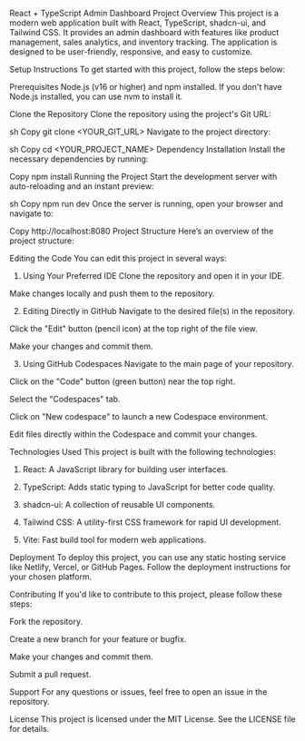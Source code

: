 React + TypeScript Admin Dashboard
Project Overview
This project is a modern web application built with React, TypeScript, shadcn-ui, and Tailwind CSS. It provides an admin dashboard with features like product management, sales analytics, and inventory tracking. The application is designed to be user-friendly, responsive, and easy to customize.

Setup Instructions
To get started with this project, follow the steps below:

Prerequisites
Node.js (v16 or higher) and npm installed.
If you don't have Node.js installed, you can use nvm to install it.

Clone the Repository
Clone the repository using the project's Git URL:

sh
Copy
git clone <YOUR_GIT_URL>
Navigate to the project directory:

sh
Copy
cd <YOUR_PROJECT_NAME>
Dependency Installation
Install the necessary dependencies by running:

<!-- sh -->
Copy
npm install
Running the Project
Start the development server with auto-reloading and an instant preview:

sh
Copy
npm run dev
Once the server is running, open your browser and navigate to:

Copy
http://localhost:8080
Project Structure
Here’s an overview of the project structure:


Editing the Code
You can edit this project in several ways:

1. Using Your Preferred IDE
Clone the repository and open it in your IDE.

Make changes locally and push them to the repository.

2. Editing Directly in GitHub
Navigate to the desired file(s) in the repository.

Click the "Edit" button (pencil icon) at the top right of the file view.

Make your changes and commit them.

3. Using GitHub Codespaces
Navigate to the main page of your repository.

Click on the "Code" button (green button) near the top right.

Select the "Codespaces" tab.

Click on "New codespace" to launch a new Codespace environment.

Edit files directly within the Codespace and commit your changes.

Technologies Used
This project is built with the following technologies:

1. React: A JavaScript library for building user interfaces.

2. TypeScript: Adds static typing to JavaScript for better code quality.

3. shadcn-ui: A collection of reusable UI components.

4. Tailwind CSS: A utility-first CSS framework for rapid UI development.

5. Vite: Fast build tool for modern web applications.

Deployment
To deploy this project, you can use any static hosting service like Netlify, Vercel, or GitHub Pages. Follow the deployment instructions for your chosen platform.

Contributing
If you'd like to contribute to this project, please follow these steps:

Fork the repository.

Create a new branch for your feature or bugfix.

Make your changes and commit them.

Submit a pull request.

Support
For any questions or issues, feel free to open an issue in the repository.

License
This project is licensed under the MIT License. See the LICENSE file for details.